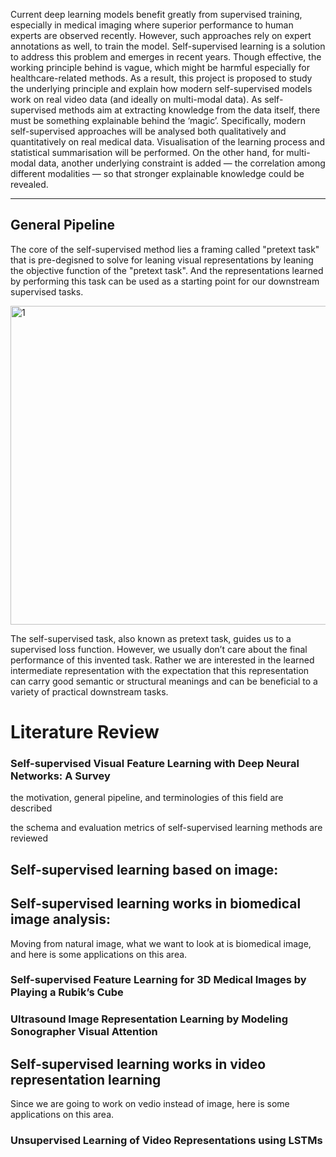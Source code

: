 
Current deep learning models benefit greatly from supervised training, especially in medical imaging where superior performance to human experts are observed recently. However, such approaches rely on expert annotations as well, to train the model. Self-supervised learning is a solution to address this problem and emerges in recent years. Though effective, the working principle behind is vague, which might be harmful especially for healthcare-related methods. As a result, this project is proposed to study the underlying principle and explain how modern self-supervised models work on real video data (and ideally on multi-modal data). As self-supervised methods aim at extracting knowledge from the data itself, there must be something explainable behind the ‘magic’. Specifically, modern self-supervised approaches will be analysed both qualitatively and quantitatively on real medical data. Visualisation of the learning process and statistical summarisation will be performed. On the other hand, for multi-modal data, another underlying constraint is added — the correlation among different modalities — so that stronger explainable knowledge could be revealed.

--------------------------------------------------


## General Pipeline

The core of the self-supervised method lies a framing called "pretext task" that is pre-degisned to solve for leaning visual representations by leaning the objective function of the "pretext task". And the representations learned by performing this task can be used as a starting point for our downstream supervised tasks.

<img width="510" alt="1" src="https://user-images.githubusercontent.com/57115537/86545046-a9b20c00-bf23-11ea-98b8-e2d82959d500.png">

The self-supervised task, also known as pretext task, guides us to a supervised loss function. However, we usually don’t care about the final performance of this invented task. Rather we are interested in the learned intermediate representation with the expectation that this representation can carry good semantic or structural meanings and can be beneficial to a variety of practical downstream tasks.


# Literature Review

### Self-supervised Visual Feature Learning with Deep Neural Networks: A Survey

the motivation, general pipeline, and terminologies of this field are described

the schema and evaluation metrics of self-supervised learning methods are reviewed


## Self-supervised learning based on image:




## Self-supervised learning works in biomedical image analysis:
Moving from natural image, what we want to look at is biomedical image, and here is some applications on this area.

### Self-supervised Feature Learning for 3D Medical Images by Playing a Rubik’s Cube




### Ultrasound Image Representation Learning by Modeling Sonographer Visual Attention



## Self-supervised learning works in video representation learning
Since we are going to work on vedio instead of image, here is some applications on this area.

### Unsupervised Learning of Video Representations using LSTMs




